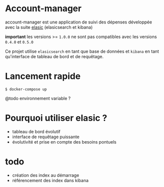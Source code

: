Account-manager
===============

account-manager est une application de suivi des dépenses développée avec la suite [elasic](https://www.elastic.co/) (elasicsearch et kibana)

**important** les versions >= `1.0.0` ne sont pas compatibles avec les versions
`0.4.0` et `0.5.0`

Ce projet utilise `elasicsearch` en tant que base de données et `kibana` en tant
qu'interface de tableau de bord et de requêtage.

# Lancement rapide

`$ docker-compose up`

@todo environnement variable ?

# Pourquoi utiliser elasic ?

* tableau de bord évolutif
* interface de requêtage puissante
* évolutivité et prise en compte des besoins pontuels

# todo

* création des index au démarrage
* référencement des index dans kibana
